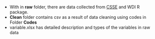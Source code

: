 * With in **raw** folder, there are data collected from [CSSE]('https://github.com/CSSEGISandData/COVID-19/blob/master/csse_covid_19_data/csse_covid_19_daily_reports/10-23-2020.csv') and WDI R package.
* **Clean** folder contains csv as a result of data cleaning using codes in Folder **Codes**
* variable.xlsx has detailed description and types of the variables in raw data
